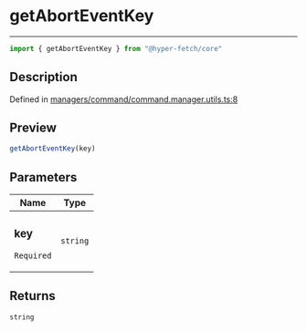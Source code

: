 

# getAbortEventKey

<div class="api-docs__separator" data-reactroot="">

---

</div><div class="api-docs__import" data-reactroot="">

```ts
import { getAbortEventKey } from "@hyper-fetch/core"
```

</div><div class="api-docs__section">

## Description

</div><div class="api-docs__description"><span class="api-docs__do-not-parse">



</span></div><p class="api-docs__definition">

Defined in [managers/command/command.manager.utils.ts:8](https://github.com/BetterTyped/hyper-fetch/blob/7e232edb/packages/core/src/managers/command/command.manager.utils.ts#L8)

</p><div class="api-docs__section">

## Preview

</div><div class="api-docs__preview fn">

```ts
getAbortEventKey(key)
```

</div><div class="api-docs__section">

## Parameters

</div><div class="api-docs__parameters"><table><thead><tr><th>Name</th><th>Type</th></tr></thead><tbody><tr param-data="key"><td class="api-docs__param-name required">

### key 

`Required`

</td><td class="api-docs__param-type">

`string`

</td></tr></tbody></table></div><div class="api-docs__section">

## Returns

</div><div class="api-docs__returns">

```ts
string
```

</div>